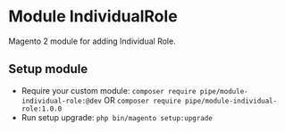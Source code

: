 # Module IndividualRole

Magento 2 module for adding Individual Role.

## Setup module

- Require your custom module: `composer require pipe/module-individual-role:@dev` OR `composer require pipe/module-individual-role:1.0.0`
- Run setup upgrade: `php bin/magento setup:upgrade`
